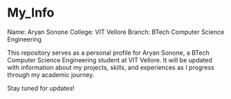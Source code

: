 # My_Info
Name: Aryan Sonone
College: VIT Vellore
Branch: BTech Computer Science Engineering

This repository serves as a personal profile for Aryan Sonone, a BTech Computer Science Engineering student at VIT Vellore. It will be updated with information about my projects, skills, and experiences as I progress through my academic journey.

Stay tuned for updates!
